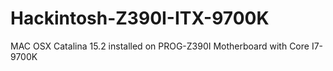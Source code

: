 # Hackintosh-Z390I-ITX-9700K
MAC OSX Catalina 15.2 installed on PROG-Z390I Motherboard with Core I7-9700K
